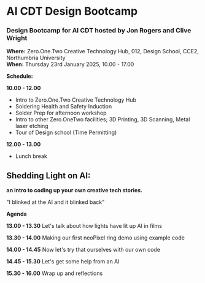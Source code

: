 # AI CDT Design Bootcamp
### Design Bootcamp for AI CDT hosted by Jon Rogers and Clive Wright

**Where:** Zero.One.Two Creative Technology Hub, 012, Design School, CCE2, Northumbria University \
**When:** Thursday 23rd January 2025, 10.00 - 17.00

**Schedule:** 

**10.00 - 12.00**
- Intro to Zero.One.Two Creative Technology Hub
- Soldering Health and Safety Induction
- Solder Prep for afternoon workshop
- Intro to other Zero.OneTwo facilities; 3D Printing, 3D Scanning, Metal laser etching
- Tour of Design school (Time Permitting)

**12.00 - 13.00**
- Lunch break

## Shedding Light on AI:
**an intro to coding up your own creative tech stories.**

"I blinked at the AI and it blinked back”
 
**Agenda**

**13.00 - 13.30**
Let's talk about how lights have lit up AI in films

**13.30 - 14.00**
Making our first neoPixel ring demo using example code

**14.00 - 14.45**
Now let's try that ourselves with our own code

**14.45 - 15.30**
Let's get some help from an AI

**15.30 - 16.00**
Wrap up and reflections






